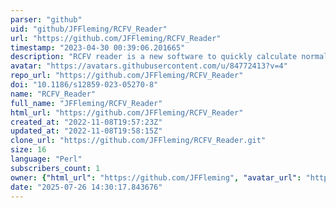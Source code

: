 ```yaml
---
parser: "github"
uid: "github/JFFleming/RCFV_Reader"
url: "https://github.com/JFFleming/RCFV_Reader"
timestamp: "2023-04-30 00:39:06.201665"
description: "RCFV reader is a new software to quickly calculate normalised relative compositional frequency variability."
avatar: "https://avatars.githubusercontent.com/u/84772413?v=4"
repo_url: "https://github.com/JFFleming/RCFV_Reader"
doi: "10.1186/s12859-023-05270-8"
name: "RCFV_Reader"
full_name: "JFFleming/RCFV_Reader"
html_url: "https://github.com/JFFleming/RCFV_Reader"
created_at: "2022-11-08T19:57:23Z"
updated_at: "2022-11-08T19:58:15Z"
clone_url: "https://github.com/JFFleming/RCFV_Reader.git"
size: 16
language: "Perl"
subscribers_count: 1
owner: {"html_url": "https://github.com/JFFleming", "avatar_url": "https://avatars.githubusercontent.com/u/84772413?v=4", "login": "JFFleming", "type": "User"}
date: "2025-07-26 14:30:17.843676"
---
```

